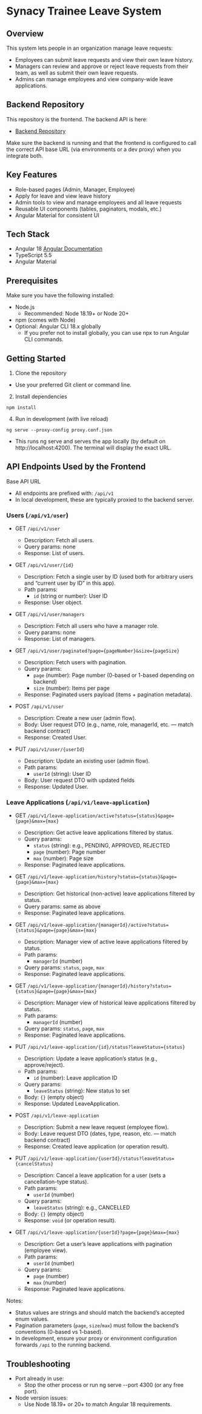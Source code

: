 # Synacy Trainee Leave System

## Overview 
This system lets people in an organization manage leave requests:

- Employees can submit leave requests and view their own leave history.
- Managers can review and approve or reject leave requests from their team, as well as submit their own leave requests.
- Admins can manage employees and view company-wide leave applications.

## Backend Repository
This repository is the frontend. The backend API is here:
- [Backend Repository](https://github.com/Vince-Capin/leave-management-system)

Make sure the backend is running and that the frontend is configured to call the correct API base URL (via environments or a dev proxy) when you integrate both.

## Key Features
- Role-based pages (Admin, Manager, Employee)
- Apply for leave and view leave history
- Admin tools to view and manage employees and all leave requests
- Reusable UI components (tables, paginators, modals, etc.)
- Angular Material for consistent UI

## Tech Stack
- Angular 18   [Angular Documentation](https://angular.dev/installation)
- TypeScript 5.5
- Angular Material

## Prerequisites
Make sure you have the following installed:

- Node.js
  - Recommended: Node 18.19+ or Node 20+
- npm (comes with Node)
- Optional: Angular CLI 18.x globally
  - If you prefer not to install globally, you can use npx to run Angular CLI commands.

## Getting Started

1) Clone the repository
- Use your preferred Git client or command line.

2) Install dependencies
``` 
npm install
```

4) Run in development (with live reload)
```
ng serve --proxy-config proxy.conf.json
```
- This runs ng serve and serves the app locally (by default on http://localhost:4200). The terminal will display the exact URL.


## API Endpoints Used by the Frontend

Base API URL
- All endpoints are prefixed with: `/api/v1`
- In local development, these are typically proxied to the backend server.

### Users (`/api/v1/user`)
- GET `/api/v1/user`
  - Description: Fetch all users.
  - Query params: none
  - Response: List of users.

- GET `/api/v1/user/{id}`
  - Description: Fetch a single user by ID (used both for arbitrary users and “current user by ID” in this app).
  - Path params:
    - `id` (string or number): User ID
  - Response: User object.

- GET `/api/v1/user/managers`
  - Description: Fetch all users who have a manager role.
  - Query params: none
  - Response: List of managers.

- GET `/api/v1/user/paginated?page={pageNumber}&size={pageSize}`
  - Description: Fetch users with pagination.
  - Query params:
    - `page` (number): Page number (0-based or 1-based depending on backend)
    - `size` (number): Items per page
  - Response: Paginated users payload (items + pagination metadata).

- POST `/api/v1/user`
  - Description: Create a new user (admin flow).
  - Body: User request DTO (e.g., name, role, managerId, etc. — match backend contract)
  - Response: Created User.

- PUT `/api/v1/user/{userId}`
  - Description: Update an existing user (admin flow).
  - Path params:
    - `userId` (string): User ID
  - Body: User request DTO with updated fields
  - Response: Updated User.

### Leave Applications (`/api/v1/leave-application`)
- GET `/api/v1/leave-application/active?status={status}&page={page}&max={max}`
  - Description: Get active leave applications filtered by status.
  - Query params:
    - `status` (string): e.g., PENDING, APPROVED, REJECTED
    - `page` (number): Page number
    - `max` (number): Page size
  - Response: Paginated leave applications.

- GET `/api/v1/leave-application/history?status={status}&page={page}&max={max}`
  - Description: Get historical (non-active) leave applications filtered by status.
  - Query params: same as above
  - Response: Paginated leave applications.

- GET `/api/v1/leave-application/{managerId}/active?status={status}&page={page}&max={max}`
  - Description: Manager view of active leave applications filtered by status.
  - Path params:
    - `managerId` (number)
  - Query params: `status`, `page`, `max`
  - Response: Paginated leave applications.

- GET `/api/v1/leave-application/{managerId}/history?status={status}&page={page}&max={max}`
  - Description: Manager view of historical leave applications filtered by status.
  - Path params:
    - `managerId` (number)
  - Query params: `status`, `page`, `max`
  - Response: Paginated leave applications.

- PUT `/api/v1/leave-application/{id}/status?leaveStatus={status}`
  - Description: Update a leave application’s status (e.g., approve/reject).
  - Path params:
    - `id` (number): Leave application ID
  - Query params:
    - `leaveStatus` (string): New status to set
  - Body: `{}` (empty object)
  - Response: Updated LeaveApplication.

- POST `/api/v1/leave-application`
  - Description: Submit a new leave request (employee flow).
  - Body: Leave request DTO (dates, type, reason, etc. — match backend contract)
  - Response: Created leave application (or operation result).

- PUT `/api/v1/leave-application/{userId}/status?leaveStatus={cancelStatus}`
  - Description: Cancel a leave application for a user (sets a cancellation-type status).
  - Path params:
    - `userId` (number)
  - Query params:
    - `leaveStatus` (string): e.g., CANCELLED
  - Body: `{}` (empty object)
  - Response: `void` (or operation result).

- GET `/api/v1/leave-application/{userId}?page={page}&max={max}`
  - Description: Get a user’s leave applications with pagination (employee view).
  - Path params:
    - `userId` (number)
  - Query params:
    - `page` (number)
    - `max` (number)
  - Response: Paginated leave applications.

Notes:
- Status values are strings and should match the backend’s accepted enum values.
- Pagination parameters (`page`, `size`/`max`) must follow the backend’s conventions (0-based vs 1-based).
- In development, ensure your proxy or environment configuration forwards `/api` to the running backend.

## Troubleshooting

- Port already in use:
  - Stop the other process or run ng serve --port 4300 (or any free port).
- Node version issues:
  - Use Node 18.19+ or 20+ to match Angular 18 requirements.
 

